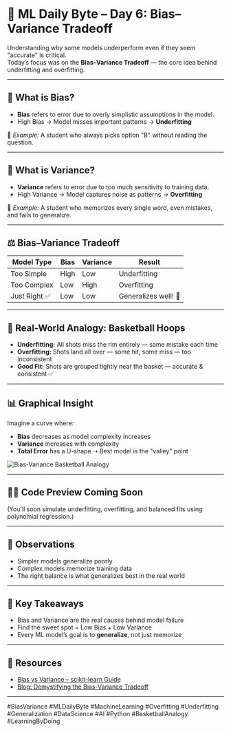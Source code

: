# 🎯 ML Daily Byte – Day 6: Bias–Variance Tradeoff

Understanding why some models underperform even if they seem "accurate" is critical.  
Today’s focus was on the **Bias–Variance Tradeoff** — the core idea behind underfitting and overfitting.

---

## 📘 What is Bias?

- **Bias** refers to error due to overly simplistic assumptions in the model.
- High Bias → Model misses important patterns → **Underfitting**

🧠 *Example:* A student who always picks option "B" without reading the question.

---

## 📗 What is Variance?

- **Variance** refers to error due to too much sensitivity to training data.
- High Variance → Model captures noise as patterns → **Overfitting**

🧠 *Example:* A student who memorizes every single word, even mistakes, and fails to generalize.

---

## ⚖️ Bias–Variance Tradeoff

| Model Type      | Bias      | Variance | Result        |
|-----------------|-----------|----------|---------------|
| Too Simple       | High      | Low      | Underfitting  |
| Too Complex      | Low       | High     | Overfitting   |
| Just Right ✅     | Low       | Low      | Generalizes well! 🎯

---

## 🏀 Real-World Analogy: Basketball Hoops

- **Underfitting:** All shots miss the rim entirely — same mistake each time  
- **Overfitting:** Shots land all over — some hit, some miss — too inconsistent  
- **Good Fit:** Shots are grouped tightly near the basket — accurate & consistent ✅

---

## 📊 Graphical Insight

Imagine a curve where:
- **Bias** decreases as model complexity increases
- **Variance** increases with complexity
- **Total Error** has a U-shape ➝ Best model is the "valley" point

![Bias-Variance Basketball Analogy](A_flat-style_digital_illustration_infographic_titl.png)

---

## 👨‍💻 Code Preview Coming Soon

(You'll soon simulate underfitting, overfitting, and balanced fits using polynomial regression.)

---

## 📌 Observations

- Simpler models generalize poorly  
- Complex models memorize training data  
- The right balance is what generalizes best in the real world  

---

## 🚀 Key Takeaways

- Bias and Variance are the real causes behind model failure  
- Find the sweet spot = Low Bias + Low Variance  
- Every ML model’s goal is to **generalize**, not just memorize

---

## 🔗 Resources

- [Bias vs Variance – scikit-learn Guide](https://scikit-learn.org/stable/auto_examples/model_selection/plot_learning_curve.html)
- [Blog: Demystifying the Bias-Variance Tradeoff](https://towardsdatascience.com/understanding-the-bias-variance-tradeoff-165e6942b229)

---

#BiasVariance #MLDailyByte #MachineLearning #Overfitting #Underfitting  
#Generalization #DataScience #AI #Python #BasketballAnalogy #LearningByDoing
